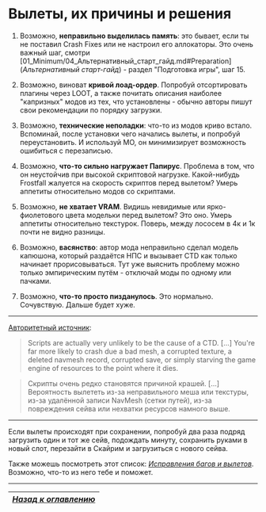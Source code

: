 # Вылеты, их причины и решения

1. Возможно, **неправильно выделилась память**: это бывает, если ты не поставил Crash Fixes или не настроил его аллокаторы. Это очень важный шаг, смотри [01_Minimum/04_Альтернативный_старт_гайд.md#Preparation](*Альтернативный старт-гайд*) - раздел "Подготовка игры", шаг 15.

1. Возможно, виноват **кривой лоад-ордер**. Попробуй отсортировать плагины через LOOT, а также почитать описания наиболее "капризных" модов из тех, что установлены - обычно авторы пишут свои рекомендации по порядку загрузки.

2. Возможно, **технические неполадки**: что-то из модов криво встало. Вспоминай, после установки чего начались вылеты, и попробуй переустановить. И используй МО, он минимизирует возможность ошибиться с перезаписью.

3. Возможно, **что-то сильно нагружает Папирус**. Проблема в том, что он неустойчив при высокой скриптовой нагрузке. Какой-нибудь Frostfall жалуется на скорость скриптов перед вылетом? Умерь аппетиты относительно модов со скриптами.

4. Возможно, **не хватает VRAM**. Видишь невидимые или ярко-фиолетового цвета модельки перед вылетом? Это оно. Умерь аппетиты относительно текстурок. Поверь, между лососем в 4к и 1к почти не видно разницы.

5. Возможно, **васянство**: автор мода неправильно сделал модель капюшона, который раздаётся НПС и вызывает CTD как только начинает прорисовываться. Тут уже выяснить проблему можно только эмпирическим путём - отключай моды по одному или пачками.

6. Возможно, **что-то просто пизданулось**. Это нормально. Сочувствую. Дальше будет хуже.

------

[Авторитетный источник](https://www.reddit.com/r/skyrimmods/comments/6lymyn/are_scripts_the_only_culprits_of_ctd/djxuvvz/):

> Scripts are actually very unlikely to be the cause of a CTD. [...] You're far more likely to crash due a bad mesh, a corrupted texture, a deleted navmesh record, corrupted save, or simply starving the game engine of resources to the point where it dies.

> Скрипты очень редко становятся причиной крашей. [...] Вероятность вылететь из-за неправильного меша или текстуры, из-за удалённой записи NavMesh (сетки путей), из-за повреждения сейва или нехватки ресурсов намного выше.

------

Если вылеты происходят при сохранении, попробуй два раза подряд загрузить один и тот же сейв, подождать минуту, сохранить руками в новый слот, перезайти в Скайрим и загрузиться с нового сейва.

Также можешь посмотреть этот список: [*Исправления багов и вылетов*](../04_Anon_Collection/18_Исправления_багов_и_вылетов.md). Возможно, что-то из него тебе и поможет.

------

|[*Назад к оглавлению*](../01_Оглавление.md)|
|:---:|

